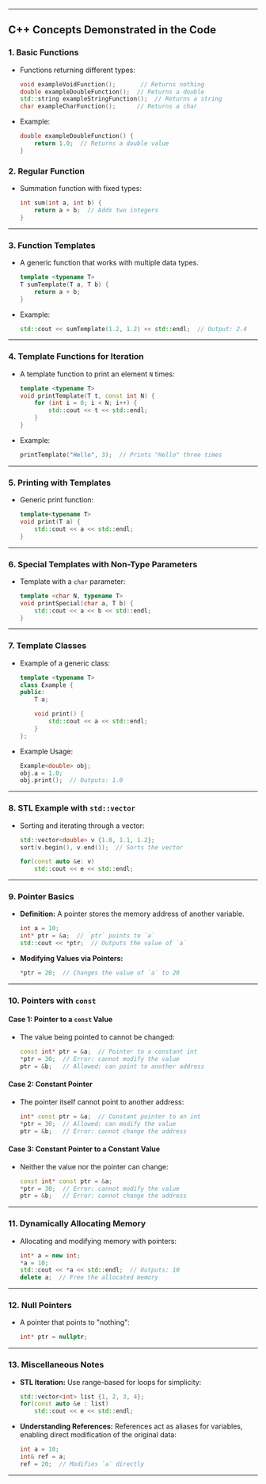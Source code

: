 
---

## **C++ Concepts Demonstrated in the Code**

### **1. Basic Functions**
- Functions returning different types:
  ```cpp
  void exampleVoidFunction();       // Returns nothing
  double exampleDoubleFunction();  // Returns a double
  std::string exampleStringFunction();  // Returns a string
  char exampleCharFunction();      // Returns a char
  ```

- Example:
  ```cpp
  double exampleDoubleFunction() {
      return 1.0;  // Returns a double value
  }
  ```

### **2. Regular Function**
- Summation function with fixed types:
  ```cpp
  int sum(int a, int b) {
      return a + b;  // Adds two integers
  }
  ```

---

### **3. Function Templates**
- A generic function that works with multiple data types.
  ```cpp
  template <typename T>
  T sumTemplate(T a, T b) {
      return a + b;
  }
  ```

- Example:
  ```cpp
  std::cout << sumTemplate(1.2, 1.2) << std::endl;  // Output: 2.4
  ```

---

### **4. Template Functions for Iteration**
- A template function to print an element `N` times:
  ```cpp
  template <typename T>
  void printTemplate(T t, const int N) {
      for (int i = 0; i < N; i++) {
          std::cout << t << std::endl;
      }
  }
  ```

- Example:
  ```cpp
  printTemplate("Hello", 3);  // Prints "Hello" three times
  ```

---

### **5. Printing with Templates**
- Generic print function:
  ```cpp
  template<typename T>
  void print(T a) {
      std::cout << a << std::endl;
  }
  ```

---

### **6. Special Templates with Non-Type Parameters**
- Template with a `char` parameter:
  ```cpp
  template <char N, typename T>
  void printSpecial(char a, T b) {
      std::cout << a << b << std::endl;
  }
  ```

---

### **7. Template Classes**
- Example of a generic class:
  ```cpp
  template <typename T>
  class Example {
  public:
      T a;

      void print() {
          std::cout << a << std::endl;
      }
  };
  ```

- Example Usage:
  ```cpp
  Example<double> obj;
  obj.a = 1.0;
  obj.print();  // Outputs: 1.0
  ```

---

### **8. STL Example with `std::vector`**
- Sorting and iterating through a vector:
  ```cpp
  std::vector<double> v {1.0, 1.1, 1.2};
  sort(v.begin(), v.end());  // Sorts the vector

  for(const auto &e: v)
      std::cout << e << std::endl;
  ```

---

### **9. Pointer Basics**
- **Definition:** A pointer stores the memory address of another variable.
  ```cpp
  int a = 10;
  int* ptr = &a;  // `ptr` points to `a`
  std::cout << *ptr;  // Outputs the value of `a`
  ```

- **Modifying Values via Pointers:**
  ```cpp
  *ptr = 20;  // Changes the value of `a` to 20
  ```

---

### **10. Pointers with `const`**
#### Case 1: Pointer to a `const` Value
- The value being pointed to cannot be changed:
  ```cpp
  const int* ptr = &a;  // Pointer to a constant int
  *ptr = 30;  // Error: cannot modify the value
  ptr = &b;   // Allowed: can point to another address
  ```

#### Case 2: Constant Pointer
- The pointer itself cannot point to another address:
  ```cpp
  int* const ptr = &a;  // Constant pointer to an int
  *ptr = 30;  // Allowed: can modify the value
  ptr = &b;   // Error: cannot change the address
  ```

#### Case 3: Constant Pointer to a Constant Value
- Neither the value nor the pointer can change:
  ```cpp
  const int* const ptr = &a;
  *ptr = 30;  // Error: cannot modify the value
  ptr = &b;   // Error: cannot change the address
  ```

---

### **11. Dynamically Allocating Memory**
- Allocating and modifying memory with pointers:
  ```cpp
  int* a = new int;
  *a = 10;
  std::cout << *a << std::endl;  // Outputs: 10
  delete a;  // Free the allocated memory
  ```

---

### **12. Null Pointers**
- A pointer that points to "nothing":
  ```cpp
  int* ptr = nullptr;
  ```

---

### **13. Miscellaneous Notes**
- **STL Iteration:**
  Use range-based for loops for simplicity:
  ```cpp
  std::vector<int> list {1, 2, 3, 4};
  for(const auto &e : list)
      std::cout << e << std::endl;
  ```

- **Understanding References:**
  References act as aliases for variables, enabling direct modification of the original data:
  ```cpp
  int a = 10;
  int& ref = a;
  ref = 20;  // Modifies `a` directly
  ```

---
